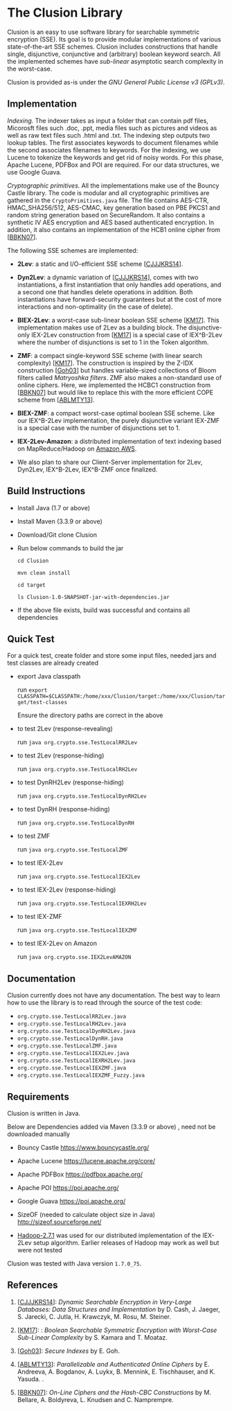 # The Clusion Library

Clusion is an easy to use software library for searchable symmetric encryption
(SSE). Its goal is to provide modular implementations of various
state-of-the-art SSE schemes. Clusion includes constructions that handle
single, disjunctive, conjunctive and (arbitrary) boolean keyword search.  All
the implemented schemes have *sub-linear* asymptotic search complexity in the
worst-case.  

Clusion is provided as-is under the *GNU General Public License v3 (GPLv3)*. 


## Implementation

*Indexing.* The indexer takes as input a folder that can contain pdf files,
Micorosft files such .doc, .ppt, media files such as pictures and videos as
well as raw text files such .html and .txt. The indexing step outputs two
lookup tables. The first associates keywords to document filenames while the
second associates filenames to keywords. For the indexing, we use Lucene to
tokenize the keywords and get rid of noisy words.  For this phase, Apache
Lucene, PDFBox and POI are required. For our data structures, we use Google
Guava.

*Cryptographic primitives.* All the implementations make use of the Bouncy
Castle library. The code is modular and all cryptographic primitives are
gathered in the `CryptoPrimitives.java` file.  The file contains AES-CTR,
HMAC_SHA256/512, AES-CMAC, key generation based on PBE PKCS1 and random string
generation based on SecureRandom.  It also contains a synthetic IV AES encryption and AES based authenticated encryption. 
In addition, it also contains an
implementation of the HCB1 online cipher from \[[BBKN07][BBKN07]\]. 



The following SSE schemes are implemented:

+ **2Lev**:  a static and I/O-efficient SSE scheme \[[CJJJKRS14][CJJJKRS14]]\. 

+ **Dyn2Lev**:  a dynamic variation of \[[CJJJKRS14][CJJJKRS14]], comes with two instantiations, a first instantiation that 
only handles add operations, and a second one that handles delete operations in addition. Both instantiations have forward-security guarantees but at the cost of more interactions and non-optimality (in the case of delete). 

+ **BIEX-2Lev**: a  worst-case sub-linear boolean SSE scheme \[[KM17][KM17]\].
  This implementation makes use of 2Lev as a building block.  The
disjunctive-only IEX-2Lev construction from \[[KM17][KM17]\] is a special case
of IEX^B-2Lev where the number of disjunctions is set to 1 in the Token
algorithm.

+ **ZMF**: a compact single-keyword SSE scheme 
  (with linear search complexity) \[[KM17][KM17]\]. The construction is
inspired by  the Z-IDX construction \[[Goh03][Goh03]\] but handles
variable-sized collections of Bloom filters called *Matryoshka filters*. ZMF
also makes a non-standard use of online ciphers.  Here, we implemented the
HCBC1 construction from  \[[BBKN07][BBKN07]\] but would like to replace this
with the more efficient COPE scheme from \[[ABLMTY13][ABLMTY13]\]. 

+ **BIEX-ZMF**: a compact worst-case optimal boolean SSE scheme. Like our
  IEX^B-2Lev implementation, the purely disjunctive variant IEX-ZMF is a special case with the number of disjunctions set to 1. 

+ **IEX-2Lev-Amazon**: a distributed implementation of text indexing based on MapReduce/Hadoop
on [Amazon AWS](https://aws.amazon.com/fr/). 

+ We also plan to share our Client-Server implementation for 2Lev, Dyn2Lev, IEX^B-2Lev, IEX^B-ZMF once finalized. 

## Build Instructions

+ Install Java (1.7 or above)
+ Install Maven (3.3.9 or above)
+ Download/Git clone Clusion
+ Run below commands to build the jar

	`cd Clusion`
	
	`mvn clean install`
	
	`cd target`
	
	`ls Clusion-1.0-SNAPSHOT-jar-with-dependencies.jar`
	
+ If the above file exists, build was successful and contains all dependencies

## Quick Test

For a quick test, create folder and store some input files, needed jars and test classes are already created

+ export Java classpath

	run `export CLASSPATH=$CLASSPATH:/home/xxx/Clusion/target:/home/xxx/Clusion/target/test-classes`
	
	Ensure the directory paths are correct in the above
	
+ to test 2Lev (response-revealing)

	run `java org.crypto.sse.TestLocalRR2Lev`	
	
+ to test 2Lev (response-hiding)

	run `java org.crypto.sse.TestLocalRH2Lev`	
	
+ to test DynRH2Lev (response-hiding)

	run `java org.crypto.sse.TestLocalDynRH2Lev`	
	
+ to test DynRH (response-hiding)

	run `java org.crypto.sse.TestLocalDynRH`		

+ to test ZMF 

	run `java org.crypto.sse.TestLocalZMF`	
	
+ to test IEX-2Lev 

	run `java org.crypto.sse.TestLocalIEX2Lev`
	
+ to test IEX-2Lev (response-hiding)

	run `java org.crypto.sse.TestLocalIEXRH2Lev`
	
+ to test IEX-ZMF 

	run `java org.crypto.sse.TestLocalIEXZMF`
	
+ to test IEX-2Lev on Amazon 

	run `java org.crypto.sse.IEX2LevAMAZON`


## Documentation

Clusion currently does not have any documentation. The best way to learn how to
use the library is to read through the source of the test code:

+ `org.crypto.sse.TestLocalRR2Lev.java`
+ `org.crypto.sse.TestLocalRH2Lev.java`
+ `org.crypto.sse.TestLocalDynRH2Lev.java`
+ `org.crypto.sse.TestLocalDynRH.java`
+ `org.crypto.sse.TestLocalZMF.java`
+ `org.crypto.sse.TestLocalIEX2Lev.java`
+ `org.crypto.sse.TestLocalIEXRH2Lev.java`
+ `org.crypto.sse.TestLocalIEXZMF.java`
+ `org.crypto.sse.TestLocalIEXZMF_Fuzzy.java`

## Requirements
Clusion is written in Java.

Below are Dependencies added via Maven (3.3.9 or above) , need not be downloaded manually

+ Bouncy Castle					https://www.bouncycastle.org/

+ Apache Lucene					https://lucene.apache.org/core/

+ Apache PDFBox					https://pdfbox.apache.org/

+ Apache POI					https://poi.apache.org/

+ Google Guava					https://poi.apache.org/

+ SizeOF (needed to calculate object size in Java)	http://sizeof.sourceforge.net/

+ [Hadoop-2.7.1](http://hadoop.apache.org/releases.htm) was used for our
  distributed implementation of the IEX-2Lev setup algorithm. Earlier releases
 of Hadoop may work as well but were not tested 

Clusion was tested with Java version `1.7.0_75`.

## References

1. \[[CJJJKRS14](https://eprint.iacr.org/2014/853.pdf)\]:  *Dynamic Searchable Encryption in Very-Large Databases: Data Structures and Implementation* by D. Cash, J. Jaeger, S. Jarecki, C. Jutla, H. Krawczyk, M. Rosu, M. Steiner.

2. \[[KM17](https://eprint.iacr.org/2017/126.pdf)\]: :  *Boolean Searchable Symmetric Encryption with Worst-Case Sub-Linear Complexity* by S. Kamara and T. Moataz. 

3. \[[Goh03](https://eprint.iacr.org/2003/216.pdf)\]: *Secure Indexes* by E. Goh. 

4. \[[ABLMTY13](https://eprint.iacr.org/2013/790.pdf)\]: *Parallelizable and
   Authenticated Online Ciphers* by E. Andreeva, A.  Bogdanov, A. Luykx, B.
Mennink, E. Tischhauser, and K. Yasuda. . 

5. \[[BBKN07](https://cseweb.ucsd.edu/~mihir/papers/olc.pdf)\]:  *On-Line
   Ciphers and the Hash-CBC Constructions* by M. Bellare, A. Boldyreva, L.
Knudsen and C. Namprempre.


[CJJJKRS14]: https://eprint.iacr.org/2014/853.pdf
[KM17]: https://eprint.iacr.org/2017/126.pdf
[Goh03]: https://eprint.iacr.org/2003/216.pdf
[ABLMTY13]: https://eprint.iacr.org/2013/790.pdf
[BBKN07]: https://cseweb.ucsd.edu/~mihir/papers/olc.pdf
